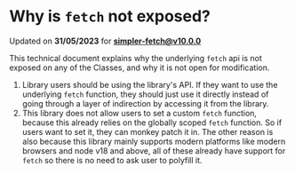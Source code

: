 # Why is `fetch` not exposed?
Updated on **31/05/2023** for **simpler-fetch@v10.0.0**

This technical document explains why the underlying `fetch` api is not exposed on any of the Classes, and why it is not open for modification.

1. Library users should be using the library's API. If they want to use the underlying `fetch` function, they should just use it directly instead of going through a layer of indirection by accessing it from the library.
1. This library does not allow users to set a custom `fetch` function, because this already relies on the globally scoped `fetch` function. So if users want to set it, they can monkey patch it in. The other reason is also because this library mainly supports modern platforms like modern browsers and node v18 and above, all of these already have support for `fetch` so there is no need to ask user to polyfill it.
